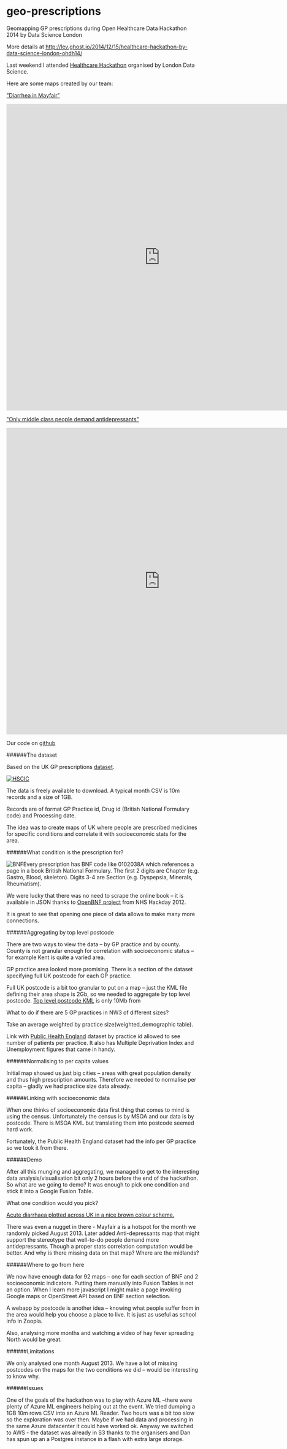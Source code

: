 geo-prescriptions
=================

Geomapping GP prescriptions during Open Healthcare Data Hackathon 2014 by Data Science London

More details at
http://lev.ghost.io/2014/12/15/healthcare-hackathon-by-data-science-london-ohdh14/


Last weekend I attended [Healthcare Hackathon](http://healthcaredatascience.com/) organised by London Data Science. 

Here are some maps created by our team: 

["Diarrhea in Mayfair"](http://lev.ghost.io/diarea/)
<iframe width="800" height="800" scrolling="no" frameborder="no" src="https://www.google.com/fusiontables/embedviz?q=select+col7+from+1OSQhQoUaZexjSTNjDB7JqFpRpuH5G09wstKGxkc0&amp;viz=MAP&amp;h=false&amp;lat=52.948513687467596&amp;lng=0.14453481250006917&amp;t=1&amp;z=7&amp;l=col7&amp;y=2&amp;tmplt=2&amp;hml=GEOCODABLE"></iframe>

["Only middle class people demand antidepressants"](http://lev.ghost.io/depression/)
<iframe width="800" height="800" scrolling="no" frameborder="no" src="https://www.google.com/fusiontables/embedviz?q=select+col0+from+1jjF65nnHA1i3KeHqPxYnZYtsHHGBdRpdDRZ1nm5P&amp;viz=MAP&amp;h=false&amp;lat=51.515251884655456&amp;lng=-0.1051743542479926&amp;t=1&amp;z=13&amp;l=col0&amp;y=2&amp;tmplt=2&amp;hml=GEOCODABLE"></iframe>



Our code on [github](https://github.com/tmylk/geo-prescriptions/)



######The dataset



Based on the UK GP prescriptions [dataset](http://www.hscic.gov.uk/gpprescribingdata). 

[![HSCIC](http://www.hscic.gov.uk/hscic/images/toplogo.gif)](http://www.hscic.gov.uk/gpprescribingdata)

The data is freely available to download. A  typical month CSV is 10m records and a size of 1GB.

Records are of format GP Practice id, Drug id (British National Formulary code) and Processing date.

The idea was to create maps of UK where people are prescribed medicines for specific conditions and correlate it with socioeconomic stats for the area.

######What condition is the prescription for?

![BNF](http://www.pharmpress.com/productimages/BNF68_3D.jpg)Every prescription has BNF code like 0102038A which references a page in a book British National Formulary. The first 2 digits are Chapter (e.g. Gastro, Blood, skeleton). Digits 3-4 are Section (e.g. Dyspepsia, Minerals, Rheumatism).



We were lucky that there was no need to scrape the online book – it is available in JSON thanks to [OpenBNF project]( https://github.com/nhshackday/mobileformular) from NHS Hackday 2012.

It is great to see that opening one piece of data allows to make many more connections.

######Aggregating by top level postcode

There are two ways to view the data – by GP practice and by county. County is not granular enough for correlation with socioeconomic status – for example Kent is quite a varied area.

GP practice area looked more promising. There is a section of the dataset specifying full UK postcode for each GP practice.

Full UK postcode is a bit too granular to put on a map – just the KML file defining their area shape is 2Gb, so we needed to aggregate by top level postcode. [Top level postcode KML](http://www.doogal.co.uk/KmlDataFeeds.php&v=3) is only 10Mb from 

What to do if there are 5 GP practices in NW3 of different sizes?

Take an average weighted by practice size(weighted_demographic table).

Link with [Public Health England](http://fingertips.phe.org.uk/profile/general-practice/data) dataset by practice id allowed to see number of patients per practice. It also has Multiple Deprivation Index and Unemployment figures that came in handy.



######Normalising to per capita values

Initial map showed us just big cities – areas with great population density and thus high prescription amounts. Therefore we needed to normalise per capita – gladly we had practice size data already.

######Linking with socioeconomic data

When one thinks of socioeconomic data first thing that comes to mind is using the census. Unfortunately the census is by MSOA and our data is by postcode. There is MSOA KML  but translating them into postcode seemed hard work.

Fortunately, the Public Health England dataset had the info per GP practice so we took it from there.

######Demo

After all this munging and aggregating, we managed to get to the interesting data analysis/visualisation bit only 2 hours before the end of the hackathon. So what are we going to demo? It was enough to pick one condition and stick it into a Google Fusion Table. 

What one condition would you pick?

[Acute diarrhaea plotted across UK in a nice brown colour scheme.](http://lev.ghost.io/diarea/)

There was even a nugget in there - Mayfair a is a hotspot for the month we randomly picked August 2013.
Later added Anti-depressants map that might support the stereotype that well-to-do people demand more antidepressants. Though a proper stats correlation computation would be better. And why is there missing data on that map? Where are the midlands?

######Where to go from here

We now have enough data for 92 maps – one for each section of BNF and 2 socioeconomic indicators. Putting them manually into Fusion Tables is not an option. When I learn more javascript I might make a page invoking Google maps or OpenStreet API based on BNF section selection.

A webapp by postcode is another idea – knowing what people suffer from in the area would help you choose a place to live. It is just as useful as school info in Zoopla.

Also, analysing more months and watching a video of hay fever spreading North would be great.

######Limitations

We only analysed one month August 2013. We have a lot of missing postcodes on the maps for the two conditions we did – would be interesting to know why.

######Issues

One of the goals of the hackathon was to play with Azure ML –there were plenty of Azure ML engineers helping out at the event. We tried dumping a 1GB 10m rows CSV into an Azure ML Reader. Two hours was a bit too slow so the exploration was over then. Maybe if we had data and processing in the same Azure datacenter it could have worked ok.  Anyway we switched to AWS - the dataset was already in S3 thanks to the organisers and Dan has spun up an a Postgres instance in a flash with extra large storage.
